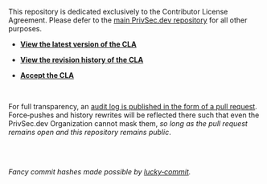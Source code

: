 This repository is dedicated exclusively to the Contributor License Agreement. Please defer to the [main PrivSec.dev repository](https://github.com/PrivSec-dev/privsec.dev) for all other purposes.

- [**View the latest version of the CLA**](https://github.com/PrivSec-dev/contributor-license-agreement/blob/main/Contributor%20License%20Agreement.md)

- [**View the revision history of the CLA**](https://github.com/PrivSec-dev/contributor-license-agreement/commits/main/Contributor%20License%20Agreement.md)

- [**Accept the CLA**](https://github.com/PrivSec-dev/contributor-license-agreement/issues/new?assignees=&labels=v&template=Contributor+License+Agreement.yml&title=%5Bv%5D+%3CYour+GitHub+Username%3E)

<br>

For full transparency, an [audit&nbsp;log is published in the form of a pull&nbsp;request](https://github.com/PrivSec-dev/contributor-license-agreement/pull/1). Force&#8209;pushes and history&nbsp;rewrites will be reflected there such that even the PrivSec.dev Organization cannot mask them, _so long as the pull&nbsp;request remains open and this repository remains public_.

<br><br>

_Fancy commit hashes made possible by [lucky&#8209;commit](https://github.com/not-an-aardvark/lucky-commit)._
